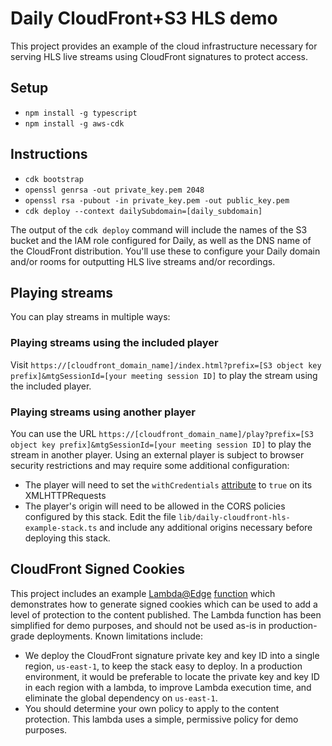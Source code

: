 # Daily CloudFront+S3 HLS demo

This project provides an example of the cloud infrastructure necessary
for serving HLS live streams using CloudFront signatures to protect
access.

## Setup
* `npm install -g typescript`
* `npm install -g aws-cdk`

## Instructions

* `cdk bootstrap`
* `openssl genrsa -out private_key.pem 2048`
* `openssl rsa -pubout -in private_key.pem -out public_key.pem`
* `cdk deploy --context dailySubdomain=[daily_subdomain]`

The output of the `cdk deploy` command will include the names of the
S3 bucket and the IAM role configured for Daily, as well as the DNS
name of the CloudFront distribution.  You'll use these to configure
your Daily domain and/or rooms for outputting HLS live streams and/or
recordings.

## Playing streams

You can play streams in multiple ways:

### Playing streams using the included player

Visit `https://[cloudfront_domain_name]/index.html?prefix=[S3 object key prefix]&mtgSessionId=[your meeting session ID]`
to play the stream using the included player.

### Playing streams using another player

You can use the URL `https://[cloudfront_domain_name]/play?prefix=[S3 object key prefix]&mtgSessionId=[your meeting session ID]`
to play the stream in another player.  Using an external player is
subject to browser security restrictions and may require some additional
configuration:

* The player will need to set the `withCredentials` [attribute](https://developer.mozilla.org/en-US/docs/Web/API/XMLHttpRequest/withCredentials)
  to `true` on its XMLHTTPRequests
* The player's origin will need to be allowed in the CORS policies configured
  by this stack.  Edit the file `lib/daily-cloudfront-hls-example-stack.ts` and
  include any additional origins necessary before deploying this stack.

## CloudFront Signed Cookies

This project includes an example [Lambda@Edge](https://aws.amazon.com/lambda/edge/)
[function](signing-lambda/index.js) which demonstrates how to generate signed cookies
which can be used to add a level of protection to the content published.  The Lambda
function has been simplified for demo purposes, and should not be used as-is in
production-grade deployments.  Known limitations include:

* We deploy the CloudFront signature private key and key ID into a single region,
  `us-east-1`, to keep the stack easy to deploy.  In a production environment, it would
  be preferable to locate the private key and key ID in each region with a lambda, to
  improve Lambda execution time, and eliminate the global dependency on `us-east-1`.
* You should determine your own policy to apply to the content protection.  This
  lambda uses a simple, permissive policy for demo purposes.
